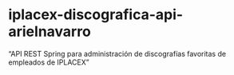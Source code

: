 # iplacex-discografica-api-arielnavarro
“API REST Spring para administración de discografías favoritas de empleados de IPLACEX”
